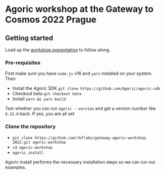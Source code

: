 # Agoric workshop at the Gateway to Cosmos 2022 Prague

## Getting started

Load up the [workshop presentation](https://docs.google.com/presentation/d/1Rr01wNR6JzDrfi5FKGGHHk3NqbT6LdhB8HUK21uKT3Q/edit?usp=sharing) to follow along.

### Pre-requisites

First make sure you have `node.js` v16 and `yarn` installed on your system.
Then

- Install the Agoric SDK `git clone https://github.com/Agoric/agoric-sdk`
- Checkout beta `git checkout beta`
- Install `yarn && yarn build`

Test whether you can run `agoric --version` and get a version number like `0.15.0` back. If yes, you are all set

### Clone the repository

- `git clone https://github.com/rbflabs/gateway-agoric-workshop-2022.git agoric-workshop`
- `cd agoric-workshop`
- `agoric install`

Agoric install performs the necessary installation steps so we can run our examples.

